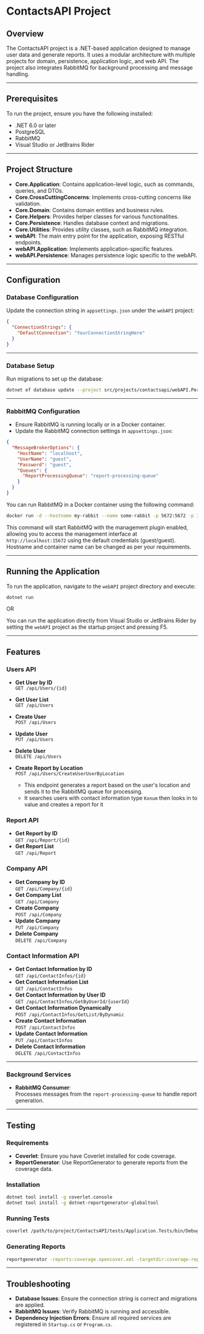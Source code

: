 # ContactsAPI Project

## Overview
The ContactsAPI project is a .NET-based application designed to manage user data and generate reports. It uses a modular architecture with multiple projects for domain, persistence, application logic, and web API. The project also integrates RabbitMQ for background processing and message handling.

---

## Prerequisites
To run the project, ensure you have the following installed:

- .NET 6.0 or later
- PostgreSQL
- RabbitMQ
- Visual Studio or JetBrains Rider

---

## Project Structure

- **Core.Application**: Contains application-level logic, such as commands, queries, and DTOs.
- **Core.CrossCuttingConcerns**: Implements cross-cutting concerns like validation.
- **Core.Domain**: Contains domain entities and business rules.
- **Core.Helpers**: Provides helper classes for various functionalities.
- **Core.Persistence**: Handles database context and migrations.
- **Core.Utilities**: Provides utility classes, such as RabbitMQ integration.
- **webAPI**: The main entry point for the application, exposing RESTful endpoints.
- **webAPI.Application**: Implements application-specific features.
- **webAPI.Persistence**: Manages persistence logic specific to the webAPI.

---

## Configuration

### Database Configuration
Update the connection string in `appsettings.json` under the `webAPI` project:
```json
{
  "ConnectionStrings": {
    "DefaultConnection": "YourConnectionStringHere"
  }
}
```

---

### Database Setup

Run migrations to set up the database:
```bash
dotnet ef database update --project src/projects/contactsapi/webAPI.Persistence --startup-project src/projects/contactsapi/webAPI
```

---

### RabbitMQ Configuration

- Ensure RabbitMQ is running locally or in a Docker container.
- Update the RabbitMQ connection settings in `appsettings.json`:
```json
{
  "MessageBrokerOptions": {
    "HostName": "localhost",
    "UserName": "guest",
    "Password": "guest",
    "Queues": {
      "ReportProcessingQueue": "report-processing-queue"
    }
  }
}
```

You can run RabbitMQ in a Docker container using the following command:
```bash
docker run -d --hostname my-rabbit --name some-rabbit -p 5672:5672 -p 15672:15672 rabbitmq:3-management
```

This command will start RabbitMQ with the management plugin enabled, allowing you to access the management interface at `http://localhost:15672` using the default credentials (guest/guest).
Hostname and container name can be changed as per your requirements.

---

## Running the Application

To run the application, navigate to the `webAPI` project directory and execute:
```bash
dotnet run
```

OR

You can run the application directly from Visual Studio or JetBrains Rider by setting the `webAPI` project as the startup project and pressing F5.

---

## Features

### Users API

- **Get User by ID**  
  `GET /api/Users/{id}`

- **Get User List**  
  `GET /api/Users`

- **Create User**  
  `POST /api/Users`

- **Update User**  
  `PUT /api/Users`

- **Delete User**  
  `DELETE /api/Users`

- **Create Report by Location**  
  `POST /api/Users/CreateUserUserByLocation`
    - This endpoint generates a report based on the user's location and sends it to the RabbitMQ queue for processing.
    - It searches users with contact information type `Konum` then looks in to value and creates a report for it

### Report API
- **Get Report by ID**  
  `GET /api/Report/{id}`
- **Get Report List**  
  `GET /api/Report`

### Company API
- **Get Company by ID**  
  `GET /api/Company/{id}`
- **Get Company List**  
  `GET /api/Company`
- **Create Company**  
  `POST /api/Company`
- **Update Company**  
  `PUT /api/Company`
- **Delete Company**  
  `DELETE /api/Company`

### Contact Information API
- **Get Contact Information by ID**  
  `GET /api/ContactInfos/{id}`
- **Get Contact Information List**  
  `GET /api/ContactInfos`
- **Get Contact Information by User ID**  
  `GET /api/ContactInfos/GetByUserId/{userId}`
- **Get Contact Information Dynamically**  
  `POST /api/ContactInfos/GetList/ByDynamic`
- **Create Contact Information**  
  `POST /api/ContactInfos`
- **Update Contact Information**  
  `PUT /api/ContactInfos`
- **Delete Contact Information**  
  `DELETE /api/ContactInfos`

---

### Background Services

- **RabbitMQ Consumer**:  
  Processes messages from the `report-processing-queue` to handle report generation.

---

## Testing

### Requirements
- **Coverlet**: Ensure you have Coverlet installed for code coverage.
- **ReportGenerator**: Use ReportGenerator to generate reports from the coverage data.

### Installation
```bash
dotnet tool install -g coverlet.console
dotnet tool install -g dotnet-reportgenerator-globaltool
```

### Running Tests
```bash
coverlet /path/to/project/ContactsAPI/tests/Application.Tests/bin/Debug/net8.0/Application.Tests.dll --target "dotnet" --targetargs "test /path/to/project/ContactsAPI/tests/Application.Tests --no-build" --format "opencover"    
```

### Generating Reports
```bash
reportgenerator -reports:coverage.opencover.xml -targetdir:coverage-report
```

---

## Troubleshooting

- **Database Issues**: Ensure the connection string is correct and migrations are applied.
- **RabbitMQ Issues**: Verify RabbitMQ is running and accessible.
- **Dependency Injection Errors**: Ensure all required services are registered in `Startup.cs` or `Program.cs`.
